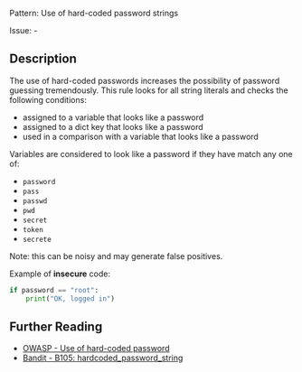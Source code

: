 Pattern: Use of hard-coded password strings

Issue: -

## Description

The use of hard-coded passwords increases the possibility of password guessing
tremendously. This rule looks for all string literals and checks the
following conditions:

  - assigned to a variable that looks like a password
  - assigned to a dict key that looks like a password
  - used in a comparison with a variable that looks like a password

Variables are considered to look like a password if they have match any one
of:

  - `password`
  - `pass`
  - `passwd`
  - `pwd`
  - `secret`
  - `token`
  - `secrete`

Note: this can be noisy and may generate false positives.


Example of **insecure** code:

```python
if password == "root":
	print("OK, logged in")
```

## Further Reading

* [OWASP - Use of hard-coded password](https://www.owasp.org/index.php/Use_of_hard-coded_password)
* [Bandit - B105: hardcoded_password_string](https://bandit.readthedocs.io/en/1.7.4/plugins/b105_hardcoded_password_string.html)
